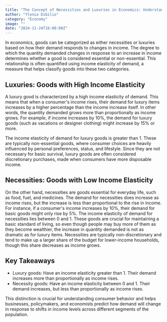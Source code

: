```yaml
---
title: "The Concept of Necessities and Luxuries in Economics: Understanding Income Elasticity"
author: "Ylenia Dibilio"
category: "Economy"
image: ""
date: "2024-11-24T16:00:00Z"
---
```


In economics, goods can be categorized as either necessities or luxuries based on how their demand responds to changes in income. The degree to which the quantity demanded changes in response to an increase in income determines whether a good is considered essential or non-essential. 
This relationship is often quantified using income elasticity of demand, a measure that helps classify goods into these two categories.

## Luxuries: Goods with High Income Elasticity

A luxury good is characterized by a high income elasticity of demand. This means that when a consumer's income rises, their demand for luxury items increases by a higher percentage than the income increase itself. In other words, the quantity demanded grows more than proportionally as income grows. 
For example, if income increases by 10%, the demand for luxury goods (such as vacations or designer clothing) might increase by 15% or more.

The income elasticity of demand for luxury goods is greater than 1. These are typically non-essential goods, where consumer choices are heavily influenced by personal preferences, status, and lifestyle. 
Since they are not necessary for basic survival, luxury goods are often considered discretionary purchases, made when consumers have more disposable income.

## Necessities: Goods with Low Income Elasticity

On the other hand, necessities are goods essential for everyday life, such as food, fuel, and medicines. The demand for necessities does increase as income rises, but the increase is less than proportional to the rise in income. 
For instance, if a consumer's income increases by 10%, their demand for basic goods might only rise by 5%.
The income elasticity of demand for necessities lies between 0 and 1. These goods are crucial for maintaining a basic standard of living, so even though people may buy more of them as they become wealthier, the increase in quantity demanded is not as dramatic as for luxury items. 
Necessities are typically non-discretionary and tend to make up a larger share of the budget for lower-income households, though this share decreases as income grows.

## Key Takeaways

- Luxury goods: Have an income elasticity greater than 1. Their demand increases more than proportionally as income rises.
- Necessity goods: Have an income elasticity between 0 and 1. Their demand increases, but less than proportionally as income rises.

This distinction is crucial for understanding consumer behavior and helps businesses, policymakers, and economists predict how demand will change in response to shifts in income levels across different segments of the population.


